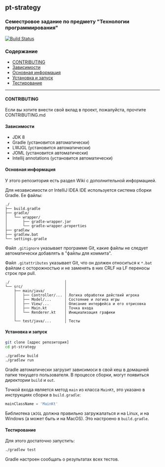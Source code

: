 ## pt-strategy

### Семестровое задание по предмету "Технологии программирования"

[![Build Status](https://travis-ci.com/ftvkyo2011-study/pt-strategy.svg?branch=master)](https://travis-ci.com/ftvkyo2011-study/pt-strategy)

### Содержание
- [CONTRIBUTING](#contributing)
- [Зависимости](#dependencies)
- [Основная информация](#info)
- [Установка и запуск](#install)
- [Тестирование](#testing)

---

#### <a name="contributing">CONTRIBUTING</a>
Если вы хотите внести свой вклад в проект, пожалуйста, прочтите CONTRIBUTING.md


#### <a name="dependencies">Зависимости</a>
* JDK 8
* Gradle (установится автоматически)
* LWJGL (установится автоматически)
* JOML (установится автоматически)
* Intellij annotations (установится автоматически)


#### <a name="info">Основная информация</a>
У этого репозитория есть раздел Wiki с дополнительной информацией.

Для независимости от IntelliJ IDEA IDE используется система сборки
Gradle. Ее файлы:
```text
./
├── build.gradle
├── gradle/
│   └── wrapper/
│       ├── gradle-wrapper.jar
│       └── gradle-wrapper.properties
├── gradlew
├── gradlew.bat
└── settings.gradle
```
Файл `.gitignore` указывает программе Git,
какие файлы не следует автоматически добавлять в
"файлы для коммита".

Файл `.gitattributes` указывает Git,
что он должен относиться к `*.bat` файлам с
осторожностью и не заменять в них
CRLF на LF переносы строк при pull.
```text
./                         │
└── src/                   │
    ├── main/java/         │
    │   ├── Controller/... │ Логика обработки действий игрока
    │   ├── Model/...      │ Состояние и логика игры
    │   ├── View/...       │ Описание интерфейса и его отрисовка
    │   ├── Main.kt        │ Точка входа
    │   └── Renderer.kt    │ Инициализация графики
    │                      │
    └── test/java/...      │ Тесты
```

#### <a name="install">Установка и запуск</a>
```bash
git clone [адрес репозитория]
cd pt-strategy

./gradlew build
./gradlew run
```
Gradle автоматически загрузит зависимоси в свой кеш
в домашней папке текущего пользователя.
В процессе сборки, могут появиться директории `build` и `out`.

Точкой входа является метод `main` из класса `MainKt`,
это указано в инструкциях сборки в `build.gradle`:
```groovy
mainClassName = 'MainKt'
```
Библиотека `LWJGL` должна правильно загружалаться и на Linux,
и на Windows (а может быть и на MacOS). Это настроено в `build.gradle`.


#### <a name="testing">Тестирование</a>
Для этого достаточно запустить:
```bash
./gradlew test
```
Gradle настроен сообщать о результатах всех тестов.
